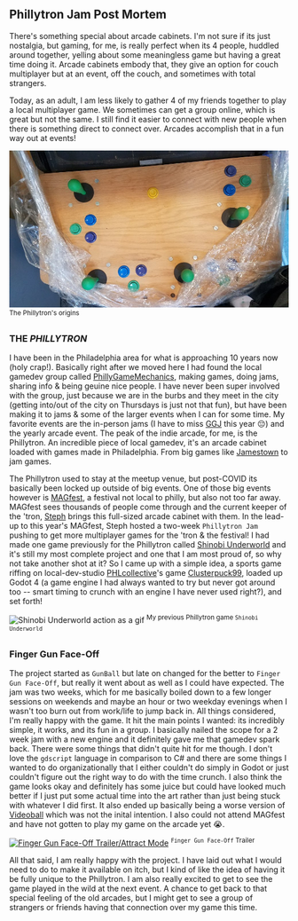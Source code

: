 ## Phillytron Jam Post Mortem

There's something special about arcade cabinets. I'm not sure if its just nostalgia, but gaming, for me, is really perfect when its 4 people, huddled around together, yelling about some meaningless game but having a great time doing it. Arcade cabinets embody that, they give an option for couch multiplayer but at an event, off the couch, and sometimes with total strangers. 

Today, as an adult, I am less likely to gather 4 of my friends together to play a local multiplayer game. We sometimes can get a group online, which is great but not the same. I still find it easier to connect with new people when there is something direct to connect over. Arcades accomplish that in a fun way out at events!

![The arcade top of the Phillytron](/assets/arcadetop.png)
<sup>The Phillytron's origins</sup>

### THE _PHILLYTRON_
I have been in the Philadelphia area for what is approaching 10 years now (holy crap!). Basically right after we moved here I had found the local gamedev group called [PhillyGameMechanics](phillygamemechanics.com), making games, doing jams, sharing info & being geuine nice people. I have never been super involved with the group, just because we are in the burbs and they meet in the city (getting into/out of the city on Thursdays is just not that fun), but have been making it to jams & some of the larger events when I can for some time. My favorite events are the in-person jams (I have to miss [GGJ](https://globalgamejam.org/) this year 😔) and the yearly arcade event. The peak of the indie arcade, for me, is the Phillytron. An incredible piece of local gamedev, it's an arcade cabinet loaded with games made in Philadelphia. From big games like [Jamestown](https://store.steampowered.com/app/94200/Jamestown/) to jam games.

The Phillytron used to stay at the meetup venue, but post-COVID its basically been locked up outside of big events. One of those big events however is [MAGfest](https://www.magfest.org/), a festival not local to philly, but also not too far away. MAGfest sees thousands of people come through and the current keeper of the 'tron, [Steph](https://twitter.com/HotcakesDeluxe) brings this full-sized arcade cabinet with them. In the lead-up to this year's MAGfest, Steph hosted a two-week `Phillytron Jam` pushing to get more multiplayer games for the 'tron & the festival! I had made one game previously for the Phillytron called [Shinobi Underworld](https://andrewnapierkowski.itch.io/shinobi-underworld) and it's still my most complete project and one that I am most proud of, so why not take another shot at it? So I came up with a simple idea, a sports game riffing on local-dev-studio [PHLcollective](https://www.phlcollective.com/)'s game [Clusterpuck99](https://store.steampowered.com/app/337960/ClusterPuck_99/), loaded up Godot 4 (a game engine I had always wanted to try but never got around too -- smart timing to crunch with an engine I have never used right?), and set forth!

![Shinobi Underworld action as a gif](https://img.itch.zone/aW1hZ2UvNDc3NjI2LzI2NjA4MTMuZ2lm/original/CMqB0B.gif)
<sup>My previous Phillytron game `Shinobi Underworld`</sup>

### Finger Gun Face-Off
The project started as `GunBall` but late on changed for the better to `Finger Gun Face-Off`, but really it went about as well as I could have expected. The jam was two weeks, which for me basically boiled down to a few longer sessions on weekends and maybe an hour or two weekday evenings when I wasn't too burn out from work/life to jump back in. All things considered, I'm really happy with the game. It hit the main points I wanted: its incredibly simple, it works, and its fun in a group. I basically nailed the scope for a 2 week jam with a new engine and it definitely gave me that gamedev spark back. There were some things that didn't quite hit for me though. I don't love the `gdscript` language in comparison to C# and there are some things I wanted to do organizationally that I either couldn't do simply in Godot or just couldn't figure out the right way to do with the time crunch. I also think the game looks okay and definitely has some juice but could have looked much better if I just put some actual time into the art rather than just being stuck with whatever I did first. It also ended up basically being a worse version of [Videoball](https://store.steampowered.com/app/277390/VIDEOBALL/) which was not the inital intention. I also could not attend MAGfest and have not gotten to play my game on the arcade yet 😭.

[![Finger Gun Face-Off Trailer/Attract Mode](http://img.youtube.com/vi/9tE29lYkNJ0/0.jpg)](https://youtu.be/9tE29lYkNJ0)
<sup>`Finger Gun Face-Off` Trailer</sup>

All that said, I am really happy with the project. I have laid out what I would need to do to make it available on itch, but I kind of like the idea of having it be fully unique to the Phillytron. I am also really excited to get to see the game played in the wild at the next event. A chance to get back to that special feeling of the old arcades, but I might get to see a group of strangers or friends having that connection over my game this time.
